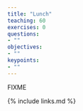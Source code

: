```yaml
---
title: "Lunch"
teaching: 60
exercises: 0
questions:
- ""
objectives:
- ""
keypoints:
- ""
---
```

FIXME

{% include links.md %}

